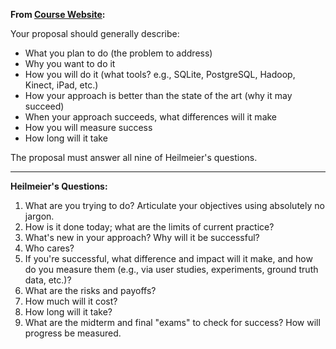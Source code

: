 **From [Course Website](https://docs.google.com/document/d/e/2PACX-1vR5-8SC5dE30GdEohe69d-CA0QA45dPtBI43VYImQsqLKW7PjIVHPCGtA9fFlu98hAw6YWVF9Pyb-4n/pub#h.z11rqsgxo2dh):**

Your proposal should generally describe:
* What you plan to do (the problem to address)
* Why you want to do it
* How you will do it (what tools? e.g., SQLite, PostgreSQL, Hadoop, Kinect, iPad, etc.)
* How your approach is better than the state of the art (why it may succeed)
* When your approach succeeds, what differences will it make
* How you will measure success
* How long will it take

The proposal must answer all nine of Heilmeier's questions.

---
**Heilmeier's Questions:**
1. What are you trying to do? Articulate your objectives using absolutely no jargon.
2. How is it done today; what are the limits of current practice?
3. What's new in your approach? Why will it be successful?
4. Who cares?
5. If you're successful, what difference and impact will it make, and how do you measure them (e.g., via user studies, experiments, ground truth data, etc.)?
6. What are the risks and payoffs?
7. How much will it cost?
8. How long will it take?
9. What are the midterm and final "exams" to check for success? How will progress be measured.
